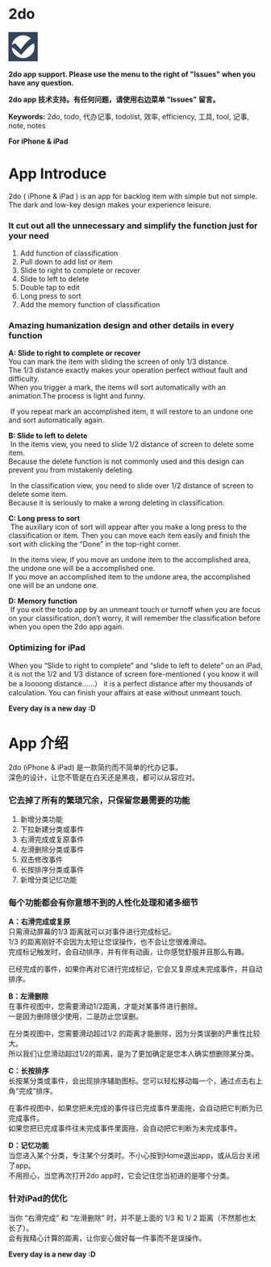 # 2do

![image](img/Icon-58.png)

**2do app support. Please use the menu to the right of "Issues" when you have any question.** 

**2do app 技术支持。有任何问题，请使用右边菜单 "Issues" 留言。** 

**Keywords:** 
2do, todo, 代办记事, todolist, 效率, efficiency, 工具, tool, 记事, note, notes

**For iPhone & iPad**


# App Introduce

2do ( iPhone & iPad ) is an app for backlog item with simple but not simple.  
The dark and low-key design makes your experience leisure. 

### It cut out all the unnecessary and simplify the function just for your need

1. Add function of classification
2. Pull down to add list or item
3. Slide to right to complete or recover
4. Slide to left to delete
5. Double tap to edit
6. Long press to sort
7. Add the memory function of classification

### Amazing humanization design and other details in every function

**A: Slide to right to complete or recover**  
You can mark the item with sliding the screen of only 1/3 distance.  
The 1/3 distance exactly makes your operation perfect without fault and difficulty.  
When you trigger a mark, the items will sort automatically with an animation.The process is light and funny.   

 If you repeat mark an accomplished item, it will restore to an undone one and sort automatically again.

**B: Slide to left to delete**  
 In the items view, you need to slide 1/2 distance of screen to delete some item.  
Because the delete function is not commonly used and this design can prevent you from mistakenly deleting. 

 In the classification view, you need to slide over 1/2 distance of screen to delete some item.   
Because it is seriously to make a wrong deleting in classification.  

**C: Long press to sort**  
 The auxiliary icon of sort will appear after you make a long press to the classification or item. 
Then you can move each item easily and finish the sort with clicking the “Done” in the top-right corner.

 In the items view, if you move an undone item to the accomplished area,  the undone one will be a accomplished one.   
If you move an accomplished item to the undone area, the accomplished one will be an undone one. 

**D: Memory function**  
 If you exit the todo app by an unmeant touch or turnoff when you are focus on your classification, don’t worry, it will remember the classification before when you open the 2do app again.

### Optimizing for iPad 
When you “Slide to right to complete” and “slide to left to delete” on an iPad, it is not the 1/2 and 1/3 distance of screen fore-mentioned ( you know it will be a loooong distance……） it is a perfect distance after my thousands of calculation. 
You can finish your affairs at ease without unmeant touch. 

**Every day is a new day :D**


# App 介绍

2do (iPhone & iPad) 是一款简约而不简单的代办记事。  
深色的设计，让您不管是在白天还是黑夜，都可以从容应对。


### 它去掉了所有的繁琐冗余，只保留您最需要的功能

1. 新增分类功能
2. 下拉新建分类或事件
3. 右滑完成或复原事件
4. 左滑删除分类或事件
5. 双击修改事件
6. 长按排序分类或事件
7. 新增分类记忆功能


### 每个功能都会有你意想不到的人性化处理和诸多细节

**A：右滑完成或复原**  
只需滑动屏幕的1/3 距离就可以对事件进行完成标记。  
1/3 的距离刚好不会因为太短让您误操作，也不会让您很难滑动。  
完成标记触发时，会自动排序，并有伴有动画，让你感觉舒服并且那么有趣。  

已经完成的事件，如果你再对它进行完成标记，它会又复原成未完成事件，并自动排序。  

**B：左滑删除**  
在事件视图中，您需要滑动1/2距离，才能对某事件进行删除。  
一是因为删除很少使用，二是防止您误删。  

在分类视图中，您需要滑动超过1/2 的距离才能删除，因为分类误删的严重性比较大。  
所以我们让您滑动超过1/2的距离，是为了更加确定是您本人确实想删除某分类。  

**C：长按排序**  
长按某分类或事件，会出现排序辅助图标。您可以轻松移动每一个，通过点击右上角“完成”排序。  

在事件视图中，如果您把未完成的事件往已完成事件里面拖，会自动把它判断为已完成事件。  
如果您把已完成事件往未完成事件里面拖，会自动把它判断为未完成事件。  

**D：记忆功能**  
当您进入某个分类，专注某个分类时。不小心按到Home退出app，或从后台关闭了app。  
不用担心，当您再次打开2do app时，它会记住您当初进的是哪个分类。  


### 针对iPad的优化

当你 “右滑完成” 和 “左滑删除” 时，并不是上面的 1/3 和 1/ 2 距离（不然那也太长了）。  
会有我精心计算的距离，让你安心做好每一件事而不是误操作。


**Every day is a new day :D** 